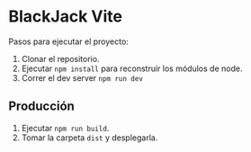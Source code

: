 # BlackJack Vite

Pasos para ejecutar el proyecto:

1. Clonar el repositorio.
2. Ejecutar `npm install` para reconstruir los módulos de node.
3. Correr el dev server `npm run dev`

## Producción

1. Ejecutar `npm run build`.
2. Tomar la carpeta `dist` y desplegarla.
